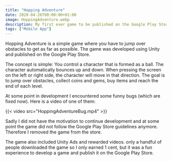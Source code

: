 ```yaml
---
title: "Hopping Adventure"
date: 2020-04-26T00:00:00+01:00
image: HoppingAdventure.webp
description: My first ever game to be published on the Google Play Store.
tags: ["Mobile App"]
---
```


Hopping Adventure is a simple game where you have to jump over obstacles to get as far as possible. The game was developed using Unity and published on the Google Play Store.

The concept is simple: You control a character that is formed as a ball. The character automatically bounces up and down. When pressing the screen on the left or right side, the character will move in that direction. The goal is to jump over obstacles, collect coins and gems, buy items and reach the end of each level.

At some point in development I encountered some funny bugs (which are fixed now). Here is a video of one of them:

{{< video src="HoppingAdventureBug.mp4" >}}

Sadly I did not have the motivation to continue development and at some point the game did not follow the Google Play Store guidelines anymore. Therefore I removed the game from the store.

The game also included Unity Ads and rewarded videos. only a handful of people downloaded the game so I only earned 1 cent, but it was a fun experience to develop a game and publish it on the Google Play Store.
